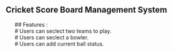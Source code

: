 ## Cricket Score Board Management System
<ul>
## Features :
  <br>
# Users can seclect two teams to play.
  <br>
# Users can seclect a bowler.
  <br>
# Users can add current ball status.
